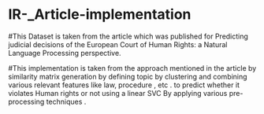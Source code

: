 # IR-_Article-implementation

#This Dataset is taken from the article which was published for Predicting judicial decisions of the European Court of Human Rights: a Natural Language Processing perspective.

#This implementation is taken from the approach mentioned in the article by similarity matrix generation by defining topic by clustering and combining various relevant features like law, procedure , etc . to predict whether it violates Human rights or not using a linear SVC By applying various pre-processing techniques .
